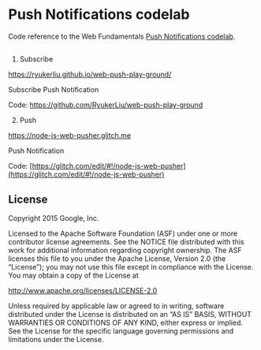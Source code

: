 # Push Notifications codelab

Code reference to the Web Fundamentals [Push Notifications codelab](https://codelabs.developers.google.com/codelabs/push-notifications/).

## 

1. Subscribe

https://ryukerliu.github.io/web-push-play-ground/

Subscribe Push Notification

Code: https://github.com/RyukerLiu/web-push-play-ground

2. Push

https://node-js-web-pusher.glitch.me

Push Notification

Code: [https://glitch.com/edit/#!/node-js-web-pusher](https://glitch.com/edit/#!/node-js-web-pusher)

## License

Copyright 2015 Google, Inc.

Licensed to the Apache Software Foundation (ASF) under one or more contributor license agreements. See the NOTICE file distributed with this work for additional information regarding copyright ownership. The ASF licenses this file to you under the Apache License, Version 2.0 (the “License”); you may not use this file except in compliance with the License. You may obtain a copy of the License at

http://www.apache.org/licenses/LICENSE-2.0

Unless required by applicable law or agreed to in writing, software distributed under the License is distributed on an “AS IS” BASIS, WITHOUT WARRANTIES OR CONDITIONS OF ANY KIND, either express or implied. See the License for the specific language governing permissions and limitations under the License.
